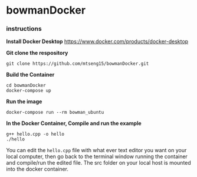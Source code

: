 # bowmanDocker

### instructions
**Install Docker Desktop**
https://www.docker.com/products/docker-desktop

**Git clone the respository**
```
git clone https://github.com/mtseng15/bowmanDocker.git

```
**Build the Container**
```
cd bowmanDocker
docker-compose up
```
**Run the image**
```
docker-compose run --rm bowman_ubuntu
```
**In the Docker Container, Compile and run the example**
```
g++ hello.cpp -o hello
./hello
```
You can edit the `hello.cpp` file with what ever text editor you want on your local computer, then go back to the terminal window running the container and compile/run the edited file. The src folder on your local host is mounted into the docker container.
